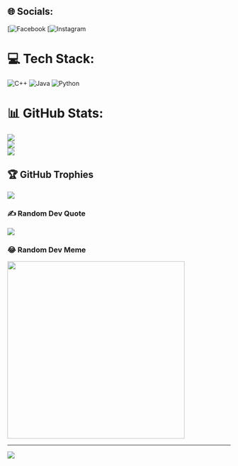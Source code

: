 
## 🌐 Socials:
[![Facebook](https://www.facebook.com/thai.truongquoc.92775/?locale=vi_VN) [![Instagram](https://www.instagram.com/st.tqt/) 

# 💻 Tech Stack:
![C++](https://img.shields.io/badge/c++-%2300599C.svg?style=for-the-badge&logo=c%2B%2B&logoColor=white) ![Java](https://img.shields.io/badge/java-%23ED8B00.svg?style=for-the-badge&logo=openjdk&logoColor=white) ![Python](https://img.shields.io/badge/python-3670A0?style=for-the-badge&logo=python&logoColor=ffdd54)
# 📊 GitHub Stats:
![](https://github-readme-stats.vercel.app/api?username=st-tqt&theme=dark&hide_border=false&include_all_commits=false&count_private=false)<br/>
![](https://github-readme-streak-stats.herokuapp.com/?user=st-tqt&theme=dark&hide_border=false)<br/>
![](https://github-readme-stats.vercel.app/api/top-langs/?username=st-tqt&theme=dark&hide_border=false&include_all_commits=false&count_private=false&layout=compact)

## 🏆 GitHub Trophies
![](https://github-profile-trophy.vercel.app/?username=st-tqt&theme=radical&no-frame=false&no-bg=true&margin-w=4)

### ✍️ Random Dev Quote
![](https://quotes-github-readme.vercel.app/api?type=horizontal&theme=dark)

### 😂 Random Dev Meme
<img src='https://randommeme-five.vercel.app/' style="height: 400px;"/>

---
[![](https://visitcount.itsvg.in/api?id=st-tqt&icon=0&color=0)](https://visitcount.itsvg.in)

<!-- Proudly created with GPRM ( https://gprm.itsvg.in ) -->
